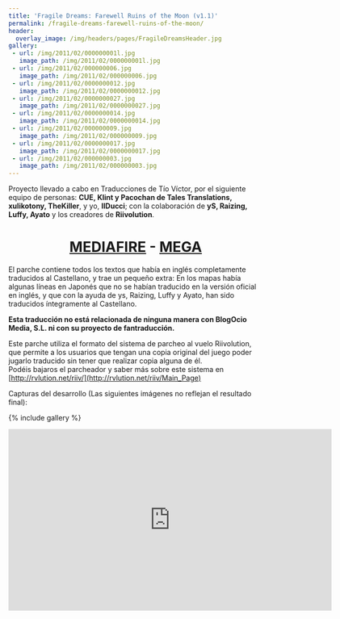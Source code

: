 ```yaml
---
title: 'Fragile Dreams: Farewell Ruins of the Moon (v1.1)'
permalink: /fragile-dreams-farewell-ruins-of-the-moon/
header:
  overlay_image: /img/headers/pages/FragileDreamsHeader.jpg
gallery:
 - url: /img/2011/02/000000001l.jpg
   image_path: /img/2011/02/000000001l.jpg
 - url: /img/2011/02/000000006.jpg
   image_path: /img/2011/02/000000006.jpg
 - url: /img/2011/02/0000000012.jpg
   image_path: /img/2011/02/0000000012.jpg
 - url: /img/2011/02/0000000027.jpg
   image_path: /img/2011/02/0000000027.jpg
 - url: /img/2011/02/0000000014.jpg
   image_path: /img/2011/02/0000000014.jpg
 - url: /img/2011/02/000000009.jpg
   image_path: /img/2011/02/000000009.jpg
 - url: /img/2011/02/0000000017.jpg
   image_path: /img/2011/02/0000000017.jpg
 - url: /img/2011/02/000000003.jpg
   image_path: /img/2011/02/000000003.jpg
---
```

Proyecto llevado a cabo en Traducciones de Tío Víctor, por el siguiente equipo de personas: 
**CUE, Klint y Pacochan de Tales Translations, xulikotony, TheKiller**, y yo, **IlDucci**; 
con la colaboración de **yS, Raizing, Luffy, Ayato** y los creadores de **Riivolution**.

<h1 style="text-align: center;"><strong><a href="http://www.mediafire.com/download/eva1brhnodvb53d/FragileDreamsESP11.7z">MEDIAFIRE</a> - <a href="https://mega.nz/#!QUlSnawK!VPhIxEUNwvN7ZNaXmSL1uhB1nqm_ph6bscwnt-WWNC4">MEGA</a></strong></h1>

El parche contiene todos los textos que había en inglés completamente traducidos al Castellano, 
y trae un pequeño extra: En los mapas había algunas líneas en Japonés que no se habían traducido 
en la versión oficial en inglés, y que con la ayuda de ys, Raizing, Luffy y Ayato, han sido 
traducidos íntegramente al Castellano.

**Esta traducción no está relacionada de ninguna manera con BlogOcio Media, S.L. ni con su 
proyecto de fantraducción.**

Este parche utiliza el formato del sistema de parcheo al vuelo Riivolution, que permite a los 
usuarios que tengan una copia original del juego poder jugarlo traducido sin tener que realizar 
copia alguna de él.  
Podéis bajaros el parcheador y saber más sobre este sistema en [http://rvlution.net/riiv/](http://rvlution.net/riiv/Main_Page)

Capturas del desarrollo (Las siguientes imágenes no reflejan el resultado final):

{% include gallery %}

<center><iframe width="640" height="360" src="https://www.youtube-nocookie.com/embed/Zp8ARS8fqxw?rel=0" frameborder="0" allow="accelerometer; autoplay; encrypted-media; gyroscope; picture-in-picture" allowfullscreen></iframe></center>
